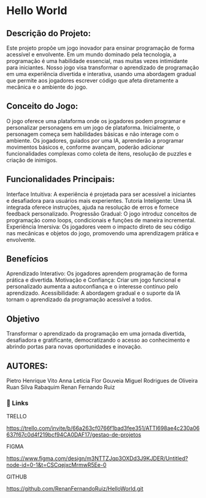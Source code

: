 # Hello World

## Descrição do Projeto:

Este projeto propõe um jogo inovador para ensinar programação de forma acessível e envolvente. Em um mundo dominado pela tecnologia, a programação é uma habilidade essencial, mas muitas vezes intimidante para iniciantes. Nosso jogo visa transformar o aprendizado de programação em uma experiência divertida e interativa, usando uma abordagem gradual que permite aos jogadores escrever código que afeta diretamente a mecânica e o ambiente do jogo.

## Conceito do Jogo:

O jogo oferece uma plataforma onde os jogadores podem programar e personalizar personagens em um jogo de plataforma. Inicialmente, o personagem começa sem habilidades básicas e não interage com o ambiente. Os jogadores, guiados por uma IA, aprenderão a programar movimentos básicos e, conforme avançam, poderão adicionar funcionalidades complexas como coleta de itens, resolução de puzzles e criação de inimigos.

## Funcionalidades Principais:

Interface Intuitiva: A experiência é projetada para ser acessível a iniciantes e desafiadora para usuários mais experientes.
Tutoria Inteligente: Uma IA integrada oferece instruções, ajuda na resolução de erros e fornece feedback personalizado.
Progressão Gradual: O jogo introduz conceitos de programação como loops, condicionais e funções de maneira incremental.
Experiência Imersiva: Os jogadores veem o impacto direto de seu código nas mecânicas e objetos do jogo, promovendo uma aprendizagem prática e envolvente.

## Benefícios

Aprendizado Interativo: Os jogadores aprendem programação de forma prática e divertida.
Motivação e Confiança: Criar um jogo funcional e personalizado aumenta a autoconfiança e o interesse contínuo pelo aprendizado.
Acessibilidade: A abordagem gradual e o suporte da IA tornam o aprendizado da programação acessível a todos.

## Objetivo

Transformar o aprendizado da programação em uma jornada divertida, desafiadora e gratificante, democratizando o acesso ao conhecimento e abrindo portas para novas oportunidades e inovação.

## AUTORES:

Pietro Henrique Vito
Anna Letícia Flor Gouveia 
Miguel Rodrigues de Oliveira
Ruan Silva Rabaquim
Renan Fernando Ruiz

### 🔗 Links

TRELLO

https://trello.com/invite/b/66a263cf0766f1bad3fee351/ATTI698ae4c230a06637f67c0d4f219bcf94CA0DAF17/gestao-de-projetos

FIGMA

https://www.figma.com/design/m3NTTZJqp3OXDd3J9KJDER/Untitled?node-id=0-1&t=CSCqejxcMrmwR5Ee-0

GITHUB

https://github.com/RenanFernandoRuiz/HelloWorld.git
